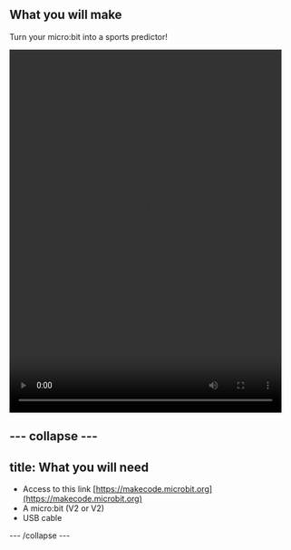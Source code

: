 ## What you will make

Turn your micro:bit into a sports predictor!

<video width="480" height="640" controls>
  <source src="images/step1.mp4" type="video/mp4" alt="Someone uses a micro:bit to predict the winner of a football match">
Your browser does not support the video tag.
</video>

--- collapse ---
---
title: What you will need
---

- Access to this link
[https://makecode.microbit.org](https://makecode.microbit.org)
- A micro:bit (V2 or V2)
- USB cable

--- /collapse ---
